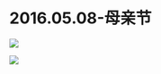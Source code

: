 # 2016.05.08-母亲节
![](https://bilicoverimg.github.io/2016/2016.05.08-母亲节.jpg)

![](https://bilicover2016.github.io/2016.05.08.jpg)